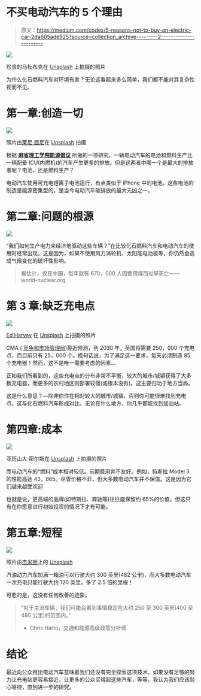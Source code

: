 # 不买电动汽车的 5 个理由

> 原文：<https://medium.com/codex/5-reasons-not-to-buy-an-electric-car-2da605ade925?source=collection_archive---------2----------------------->

![](img/f7020d0d85eee6fe3044d27b1738f74c.png)

珍贵的马杜布克在 [Unsplash](https://unsplash.com?utm_source=medium&utm_medium=referral) 上拍摄的照片

为什么化石燃料汽车对环境有害？无论这看起来多么简单，我们都不能对其复杂性视而不见。

# 第一章:创造一切

![](img/7d9e584532a5427dfc309dd796a6985b.png)

照片由[莱尼·屈尼](https://unsplash.com/@lennykuhne?utm_source=medium&utm_medium=referral)在 [Unsplash](https://unsplash.com?utm_source=medium&utm_medium=referral) 拍摄

根据 [**麻省理工学院能源倡议**](https://energy.mit.edu) 所做的一项研究，一辆电动汽车的电池和燃料生产比一辆配备 ICU(内燃机)的汽车产生更多的排放。但是这两者中哪一个是最大的排放者呢？电池，还是燃料生产？

电动汽车使用可充电锂离子电池运行，有点类似于 iPhone 中的电池。这些电池的制造是能源密集型的，是当今电动汽车碳排放的最大元凶之一。

# 第二章:问题的根源

![](img/763ffef7be9cf989f547064f9ff41758.png)

“我们如何生产电力来经济地驱动这些车辆？”在比较化石燃料汽车和电动汽车的使用时经常出现。这是因为，如果不使用风力涡轮机、太阳能电池板等，你仍然会造成气候变化的破坏性影响。

> 据估计，仅在中国，每年就有 670，000 人因使用煤而过早死亡——world-nuclear.org

# 第 3 章:缺乏充电点

![](img/11cc91a7eb9ce0166fb6865c246b10d2.png)

[Ed Harvey](https://unsplash.com/@edharvey?utm_source=medium&utm_medium=referral) 在 [Unsplash](https://unsplash.com?utm_source=medium&utm_medium=referral) 上拍摄的照片

CMA ( [竞争和市场管理局](https://www.gov.uk/government/organisations/competition-and-markets-authority))最近预测，到 2030 年，英国将需要 250，000 个充电点，而目前只有 25，000 个。换句话说，为了满足这一要求，每天必须制造 85 个充电器！然而，这不是唯一需要考虑的因素…

正如我们所看到的，这些充电点的分布非常不平衡，较大的城市/城镇获得了大多数充电器，而更多的农村地区则部署较慢(或根本没有)。这主要归功于地方当局。

这是什么意思？—除非你住在相对较大的城市/城镇，否则你可能很难找到充电点。这与化石燃料汽车形成对比，无论在什么地方，你几乎都能找到加油站。

# 第四章:成本

![](img/afa5c38f201262d1196007ec7e343e06.png)

亚历山大·密尔斯在 [Unsplash](https://unsplash.com?utm_source=medium&utm_medium=referral) 上拍摄的照片

而电动汽车的“燃料”成本相对较低。前期费用并不友好。例如，特斯拉 Model 3 的性能高达 43，865。尽管价格不菲，但大多数电动汽车并不保值。这是因为它们越来越受欢迎

也就是说，更高端的品牌(如特斯拉、奔驰等)往往能保留约 65%的价值。但这只有在你愿意进行初始投资的情况下才有可能。

# **第五章:短程**

![](img/5378443a729069baf6d47ecb47af4800.png)

照片由[杰米街](https://unsplash.com/@jamie452?utm_source=medium&utm_medium=referral)上的 [Unsplash](https://unsplash.com?utm_source=medium&utm_medium=referral)

汽油动力汽车加满一箱油可以行驶大约 300 英里(482 公里)，而大多数电动汽车一次充电只能行驶大约 120 英里。多了 2.5 倍的里程！

可悲的是，这没有任何改善的迹象。

> “对于主流车辆，我们可能会看到事情稳定在大约 250 至 300 英里(400 至 480 公里)的范围内。”
> 
> - Chris Harto，交通和能源高级政策分析师

# 结论

最近向公众推出电动汽车意味着我们还没有完全探索这项技术。如果没有足够的努力让充电站更容易接近，让更多的公众买得起这些汽车，等等，我认为我们应该耐心等待，直到进一步的研究。